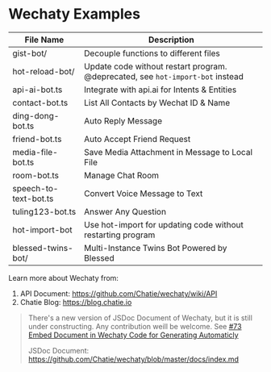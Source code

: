 # Wechaty Examples

| File Name        | Description |
| ---                 | ---         |
| gist-bot/           | Decouple functions to different files |
| hot-reload-bot/     | Update code without restart program. @deprecated, see `hot-import-bot` instead |
| api-ai-bot.ts       | Integrate with api.ai for Intents & Entities |
| contact-bot.ts      | List All Contacts by Wechat ID & Name |
| ding-dong-bot.ts    | Auto Reply Message |
| friend-bot.ts       | Auto Accept Friend Request |
| media-file-bot.ts   | Save Media Attachment in Message to Local File |
| room-bot.ts         | Manage Chat Room |
| speech-to-text-bot.ts | Convert Voice Message to Text |
| tuling123-bot.ts    | Answer Any Question |
| hot-import-bot      | Use hot-import for updating code without restarting program |
| blessed-twins-bot/  | Multi-Instance Twins Bot Powered by Blessed |

Learn more about Wechaty from:
1. API Document: <https://github.com/Chatie/wechaty/wiki/API>
1. Chatie Blog: <https://blog.chatie.io>

> There's a new version of JSDoc Document of Wechaty, but it is still under constructing. Any contribution weill be welcome.
> See [#73 Embed Document in Wechaty Code for Generating Automaticly](https://github.com/Chatie/wechaty/issues/73) 
>
> JSDoc Document: <https://github.com/Chatie/wechaty/blob/master/docs/index.md>
